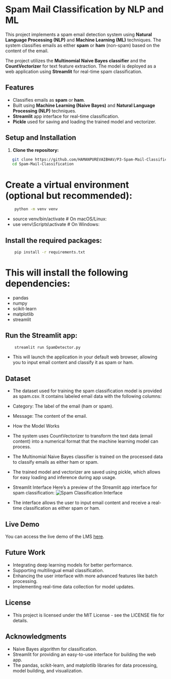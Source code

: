 # Spam Mail Classification by NLP and ML

This project implements a spam email detection system using **Natural Language Processing (NLP)** and **Machine Learning (ML)** techniques. The system classifies emails as either **spam** or **ham** (non-spam) based on the content of the email.

The project utilizes the **Multinomial Naive Bayes classifier** and the **CountVectorizer** for text feature extraction. The model is deployed as a web application using **Streamlit** for real-time spam classification.

## Features
- Classifies emails as **spam** or **ham**.
- Built using **Machine Learning (Naive Bayes)** and **Natural Language Processing (NLP)** techniques.
- **Streamlit** app interface for real-time classification.
- **Pickle** used for saving and loading the trained model and vectorizer.

## Setup and Installation

1. **Clone the repository:**

```bash
   git clone https://github.com/HAMANPUREVAIBHAV/P3-Spam-Mail-Classification-by-NLP-and-ML
   cd Spam-Mail-Classification
   ```
# Create a virtual environment (optional but recommended):
```bash
    python -m venv venv
   ```

- source venv/bin/activate  # On macOS/Linux:
- use venv\Scripts\activate # On Windows:

## Install the required packages:

```bash
    pip install -r requirements.txt
   ```
   
# This will install the following dependencies:

- pandas
- numpy
- scikit-learn
- matplotlib
- streamlit
## Run the Streamlit app:

```bash
    streamlit run SpamDetector.py
   ```

- This will launch the application in your default web browser, allowing you to input email content and classify it as spam or ham.

## Dataset
- The dataset used for training the spam classification model is provided as spam.csv. It contains labeled email data with the following columns:

- Category: The label of the email (ham or spam).
- Message: The content of the email.
- How the Model Works
- The system uses CountVectorizer to transform the text data (email content) into a numerical format that the machine learning model can process.
- The Multinomial Naive Bayes classifier is trained on the processed data to classify emails as either ham or spam.
- The trained model and vectorizer are saved using pickle, which allows for easy loading and inference during app usage.
- Streamlit Interface
Here’s a preview of the Streamlit app interface for spam classification:
![Spam Classification Interface](./interface/interface_image.png)

- The interface allows the user to input email content and receive a real-time classification as either spam or ham.
## Live Demo

You can access the live demo of the LMS [here](https://https://email-spam-detection-using-nlp.streamlit.app/).

## Future Work
- Integrating deep learning models for better performance.
- Supporting multilingual email classification.
- Enhancing the user interface with more advanced features like batch processing.
- Implementing real-time data collection for model updates.

## License
- This project is licensed under the MIT License - see the LICENSE file for details.

## Acknowledgments
- Naive Bayes algorithm for classification.
- Streamlit for providing an easy-to-use interface for building the web app.
- The pandas, scikit-learn, and matplotlib libraries for data processing, model building, and visualization.


